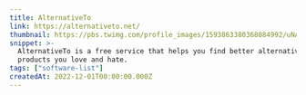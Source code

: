 ```yaml
---
title: AlternativeTo
link: https://alternativeto.net/
thumbnail: https://pbs.twimg.com/profile_images/1593863380368084992/uNAKpt0m_400x400.jpg
snippet: >-
  AlternativeTo is a free service that helps you find better alternatives to the
  products you love and hate.
tags: ["software-list"]
createdAt: 2022-12-01T00:00:00.000Z
---
```

